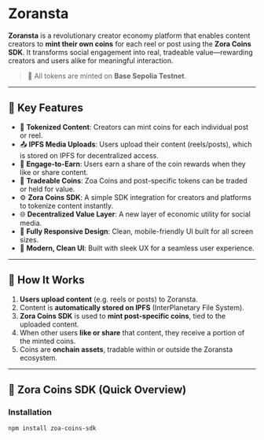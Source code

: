 # Zoransta

**Zoransta** is a revolutionary creator economy platform that enables content creators to **mint their own coins** for each reel or post using the **Zora Coins SDK**. It transforms social engagement into real, tradeable value—rewarding creators and users alike for meaningful interaction.

> 🔗 All tokens are minted on **Base Sepolia Testnet**.

---

## 🌟 Key Features

- 🎥 **Tokenized Content**: Creators can mint coins for each individual post or reel.
- 📤 **IPFS Media Uploads**: Users upload their content (reels/posts), which is stored on IPFS for decentralized access.
- 💸 **Engage-to-Earn**: Users earn a share of the coin rewards when they like or share content.
- 🔁 **Tradeable Coins**: Zoa Coins and post-specific tokens can be traded or held for value.
- ⚙️ **Zora Coins SDK**: A simple SDK integration for creators and platforms to tokenize content instantly.
- 🌐 **Decentralized Value Layer**: A new layer of economic utility for social media.
- 📱 **Fully Responsive Design**: Clean, mobile-friendly UI built for all screen sizes.
- 🧼 **Modern, Clean UI**: Built with sleek UX for a seamless user experience.

---

## 🔧 How It Works

1. **Users upload content** (e.g. reels or posts) to Zoransta.
2. Content is **automatically stored on IPFS** (InterPlanetary File System).
3. **Zora Coins SDK** is used to **mint post-specific coins**, tied to the uploaded content.
4. When other users **like or share** that content, they receive a portion of the minted coins.
5. Coins are **onchain assets**, tradable within or outside the Zoransta ecosystem.

---

## 🧱 Zora Coins SDK (Quick Overview)

### Installation

```bash
npm install zoa-coins-sdk
